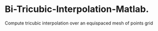 # Bi-Tricubic-Interpolation-Matlab.
Compute tricubic interpolation over an equispaced mesh of points grid 
